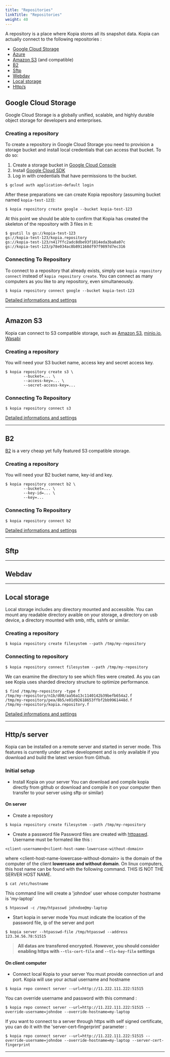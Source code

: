 ```yaml
---
title: "Repositories"
linkTitle: "Repositories"
weight: 40
---
```


A repository is a place where Kopia stores all its snapshot data. Kopia can actually connect to the following repositories :

* [Google Cloud Storage](#google-cloud-storage)
* [Azure](#azure)
* [Amazon S3](#amazon-s3) (and compatible)
* [B2](#b2)
* [Sftp](#sftp)
* [Webdav](#webdav)
* [Local storage](#local-storage)
* [Http/s](#https-server)

## Google Cloud Storage

Google Cloud Storage is a globally unified, scalable, and highly durable object storage for developers and enterprises.

### Creating a repository

To create a repository in Google Cloud Storage you need to provision a storage bucket and install local credentials that can access that bucket. To do so:

1. Create a storage bucket in [Google Cloud Console](https://console.cloud.google.com/storage/)
2. Install [Google Cloud SDK](https://cloud.google.com/sdk/)
3. Log in with credentials that have permissions to the bucket.

```shell
$ gcloud auth application-default login
```

After these preparations we can create Kopia repository (assuming bucket named `kopia-test-123`):

```shell
$ kopia repository create google --bucket kopia-test-123
```

At this point we should be able to confirm that Kopia has created the skeleton of the repository with 3
files in it:

```shell
$ gsutil ls gs://kopia-test-123
gs://kopia-test-123/kopia.repository
gs://kopia-test-123/n417ffc2adc8dbe93f1814eda3ba8a07c
gs://kopia-test-123/p78e034ac8b891168df97f9897d7ec316
```

### Connecting To Repository

To connect to a repository that already exists, simply use `kopia repository connect` instead of `kopia repository create`. You can connect as many computers as you like to any repository, even simultaneously.

```shell
$ kopia repository connect google --bucket kopia-test-123
```

[Detailed informations and settings](/docs/reference/command-line/common/repository-connect-filesystem/)

---

## Amazon S3

Kopia can connect to S3 compatible storage, such as [Amazon S3](https://aws.amazon.com/s3/), [minio.io](https://minio.io/), [Wasabi](https://wasabi.com/)

### Creating a repository

You will need your S3 bucket name, access key and secret access key.

```shell
$ kopia repository create s3 \
        --bucket=... \
        --access-key=... \
        --secret-access-key=...
```

### Connecting To Repository

```shell
$ kopia repository connect s3 
```

[Detailed informations and settings](/docs/reference/command-line/common/repository-create-s3/)

---

## B2

[B2](https://www.backblaze.com/b2/cloud-storage.html) is a very cheap yet fully featured S3 compatible storage.

### Creating a repository

You will need your B2 bucket name, key-id and key.

```shell
$ kopia repository connect b2 \
        --bucket=... \
        --key-id=... \
        --key=...
```

### Connecting To Repository

```shell
$ kopia repository connect b2 
```

[Detailed informations and settings](/docs/reference/command-line/common/repository-connect-b2/)

---

## Sftp


---

## Webdav

---

## Local storage

Local storage includes any directory mounted and accessible. You can mount any readable directory avaible on your storage, a directory on usb device, a directory mounted with smb, ntfs, sshfs or similar.

### Creating a repository

```shell
$ kopia repository create filesystem --path /tmp/my-repository
```

### Connecting to repository

```shell
$ kopia repository connect filesystem --path /tmp/my-repository
```

We can examine the directory to see which files were created. As you can see Kopia uses sharded directory structure to optimize performance.

```shell
$ find /tmp/my-repository -type f
/tmp/my-repository/n1b/d00/aa56a13c1140142b39befb654a2.f
/tmp/my-repository/pea/8b5/e01d92618653ffbf2bb9961448d.f
/tmp/my-repository/kopia.repository.f
```

[Detailed informations and settings](/docs/reference/command-line/common/repository-connect-filesystem/)

---

## Http/s server

Kopia can be installed on a remote server and started in server mode. This features is currently under active development and is only available if you download and build the latest version from Github.

### Initial setup

* Install Kopia on your server
You can download and compile kopia directly from github or download and compile it on your computer then transfer to your server using sftp or similar)

#### On server

* Create a repository

```shell
$ kopia repository create filesystem --path /tmp/my-repository
```

* Create a password file
Password files are created with [httpaswd](https://httpd.apache.org/docs/2.4/programs/htpasswd.html). Username must be formated like this : 

```
<client-username>@<client-host-name-lowercase-without-domain>
```

where &lt;client-host-name-lowercase-without-domain&gt; is the domain of the computer of the client **lowercase and without domain**. On linux computers, this host name can be found with the following command. THIS IS NOT THE SERVER HOST NAME.

```shell
$ cat /etc/hostname
```

This command line will create a 'johndoe' user whose computer hostname is 'my-laptop'
```shell
$ htpasswd -c /tmp/htpasswd johndoe@my-laptop
```

* Start kopia in server mode
You must indicate the location of the password file, ip of the server and port

```shell
$ kopia server --htpasswd-file /tmp/htpasswd --address 123.34.56.78:51515
```

>**All datas are transfered encrypted. However, you should consider enabling https with ```--tls-cert-file``` and ```--tls-key-file``` settings**

#### On client computer

* Connect local Kopia to your server
You must provide connection url and port. Kopia will use your actual username and hostname

```shell
$ kopia repo connect server --url=http://11.222.111.222:51515
```

You can override username and password with this command :
```shell
$ kopia repo connect server --url=http://11.222.111.222:51515 --override-username=johndoe --override-hostname=my-laptop
```

If you want to connect to a server through https with self signed certificate, you can do it with the 'server-cert-fingerprint' parameter :
```shell
$ kopia repo connect server --url=http://11.222.111.222:51515 --override-username=johndoe --override-hostname=my-laptop --server-cert-fingerprint
```

---
